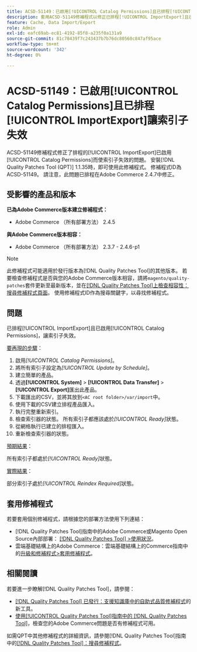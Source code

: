 ```yaml
---
title: ACSD-51149：已啟用[!UICONTROL Catalog Permissions]且已排程[!UICONTROL ImportExport]讓索引子失效
description: 套用ACSD-51149修補程式以修正已排程[!UICONTROL ImportExport]且已啟用[!UICONTROL Catalog Permissions]的索引器失效的Adobe Commerce效能問題。
feature: Cache, Data Import/Export
role: Admin
exl-id: eafc69ab-ec81-4192-85f8-a235f0a131a9
source-git-commit: 81c78439f7c243437b7b76dc80560c847af95ace
workflow-type: tm+mt
source-wordcount: '342'
ht-degree: 0%

---
```


# ACSD-51149：已啟用[!UICONTROL Catalog Permissions]且已排程[!UICONTROL ImportExport]讓索引子失效

ACSD-51149修補程式修正了排程的[!UICONTROL ImportExport]已啟用[!UICONTROL Catalog Permissions]而使索引子失效的問題。 安裝[!DNL Quality Patches Tool (QPT)] 1.1.35時，即可使用此修補程式。 修補程式ID為ACSD-51149。 請注意，此問題已排程在Adobe Commerce 2.4.7中修正。

## 受影響的產品和版本

**已為Adobe Commerce版本建立修補程式：**

* Adobe Commerce （所有部署方法） 2.4.5

**與Adobe Commerce版本相容：**

* Adobe Commerce （所有部署方法） 2.3.7 - 2.4.6-p1

>[!NOTE]
>
>此修補程式可能適用於發行版本為[!DNL Quality Patches Tool]的其他版本。 若要檢查修補程式是否與您的Adobe Commerce版本相容，請將`magento/quality-patches`套件更新至最新版本，並在[[!DNL Quality Patches Tool]上檢查相容性：搜尋修補程式頁面](https://experienceleague.adobe.com/tools/commerce-quality-patches/index.html?lang=zh-Hant)。 使用修補程式ID作為搜尋關鍵字，以尋找修補程式。

## 問題

已排程[!UICONTROL ImportExport]且已啟用[!UICONTROL Catalog Permissions]，讓索引子失效。

<u>要再現的步驟</u>：

1. 啟用&#x200B;*[!UICONTROL Catalog Permissions]*。
1. 將所有索引子設定為&#x200B;*[!UICONTROL Update by Schedule]*。
1. 建立簡單的產品。
1. 透過&#x200B;**[!UICONTROL System]** > **[!UICONTROL Data Transfer]** > **[!UICONTROL Export]**&#x200B;匯出此產品。
1. 下載匯出的CSV，並將其放到`<AC root folder>/var/import`中。
1. 使用下載的CSV建立排程產品匯入。
1. 執行完整重新索引。
1. 檢查索引器的狀態。 所有索引子都應該處於&#x200B;*[!UICONTROL Ready]*&#x200B;狀態。
1. 從網格執行已建立的排程匯入。
1. 重新檢查索引器的狀態。

<u>預期結果</u>：

所有索引子都處於&#x200B;*[!UICONTROL Ready]*&#x200B;狀態。

<u>實際結果</u>：

部分索引子處於&#x200B;*[!UICONTROL Reindex Required]*&#x200B;狀態。

## 套用修補程式

若要套用個別修補程式，請根據您的部署方法使用下列連結：

* [!DNL Quality Patches Tool]指南中的Adobe Commerce或Magento Open Source內部部署： [[!DNL Quality Patches Tool] >使用狀況](/help/tools/quality-patches-tool/usage.md)。
* 雲端基礎結構上的Adobe Commerce：雲端基礎結構上的Commerce指南中的[升級和修補程式>套用修補程式](https://experienceleague.adobe.com/docs/commerce-cloud-service/user-guide/develop/upgrade/apply-patches.html?lang=zh-Hant)。

## 相關閱讀

若要進一步瞭解[!DNL Quality Patches Tool]，請參閱：

* [[!DNL Quality Patches Tool] 已發行：支援知識庫中的自助式品質修補程式](https://experienceleague.adobe.com/zh-hant/docs/commerce-knowledge-base/kb/announcements/commerce-announcements/magento-quality-patches-released-new-tool-to-self-serve-quality-patches)的新工具。
* [使用[!UICONTROL Quality Patches Tool]指南中的 [!DNL Quality Patches Tool]](/help/tools/quality-patches-tool/patches-available-in-qpt/check-patch-for-magento-issue-with-magento-quality-patches.md)，檢查您的Adobe Commerce問題是否有修補程式可用。


如需QPT中其他修補程式的詳細資訊，請參閱[!DNL Quality Patches Tool]指南中的[[!DNL Quality Patches Tool]：搜尋修補程式](https://experienceleague.adobe.com/tools/commerce-quality-patches/index.html?lang=zh-Hant)。
